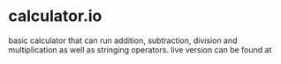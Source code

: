 # calculator.io

basic calculator that can run addition, subtraction, division and multiplication as well as stringing operators. live version can be found at 
